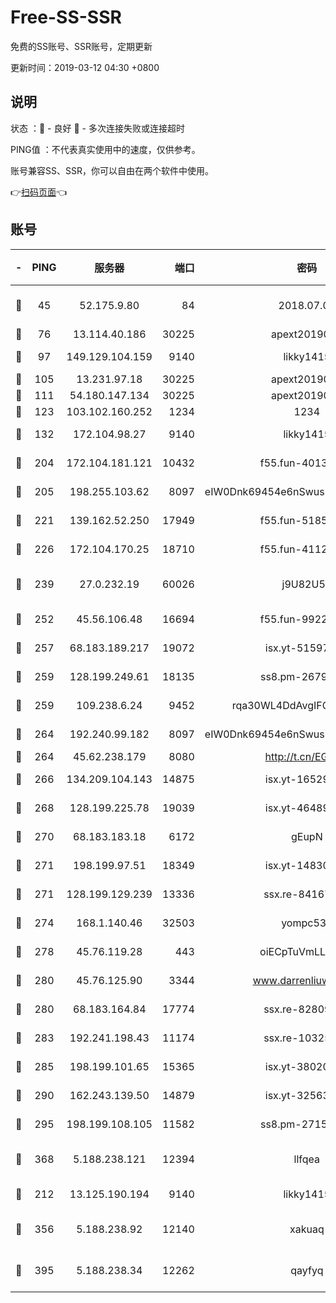 # Free-SS-SSR

免费的SS账号、SSR账号，定期更新

更新时间：2019-03-12 04:30 +0800

## 说明

状态     ：🙂 - 良好 🙁 - 多次连接失败或连接超时

PING值   ：不代表真实使用中的速度，仅供参考。

账号兼容SS、SSR，你可以自由在两个软件中使用。

👉[扫码页面](https://liesauer.github.io/Free-SS-SSR/)👈

## 账号

|-|PING|服务器|端口|密码|加密方式|区域|
|:----:|:----:|:-----:|-----:|:----:|:----:|:----:|
|🙂|45|52.175.9.80|84|2018.07.07|chacha20-ietf-poly1305|HK|
|🙂|76|13.114.40.186|30225|apext2019006|chacha20|JP|
|🙂|97|149.129.104.159|9140|likky1415|aes-256-cfb|HK|
|🙂|105|13.231.97.18|30225|apext2019006|chacha20|JP|
|🙂|111|54.180.147.134|30225|apext2019006|chacha20|KR|
|🙂|123|103.102.160.252|1234|1234|rc4-md5|JP|
|🙂|132|172.104.98.27|9140|likky1415|aes-256-cfb|JP|
|🙂|204|172.104.181.121|10432|f55.fun-40137909|aes-256-cfb|SG|
|🙂|205|198.255.103.62|8097|eIW0Dnk69454e6nSwuspv9DmS201tQ0D|aes-256-cfb|US|
|🙂|221|139.162.52.250|17949|f55.fun-51854536|aes-256-cfb|SG|
|🙂|226|172.104.170.25|18710|f55.fun-41127984|aes-256-cfb|SG|
|🙂|239|27.0.232.19|60026|j9U82U53|xchacha20-ietf-poly1305|HK|
|🙂|252|45.56.106.48|16694|f55.fun-99229922|aes-256-cfb|US|
|🙂|257|68.183.189.217|19072|isx.yt-51597603|aes-256-cfb|SG|
|🙂|259|128.199.249.61|18135|ss8.pm-26798832|aes-256-cfb|SG|
|🙂|259|109.238.6.24|9452|rqa30WL4DdAvgIFG6Fs3znzTa|aes-256-cfb|FR|
|🙂|264|192.240.99.182|8097|eIW0Dnk69454e6nSwuspv9DmS201tQ0D|aes-256-cfb|US|
|🙂|264|45.62.238.179|8080|http://t.cn/EGJIyrl|rc4-md5|CA|
|🙂|266|134.209.104.143|14875|isx.yt-16529863|aes-256-cfb|SG|
|🙂|268|128.199.225.78|19039|isx.yt-46489348|aes-256-cfb|SG|
|🙂|270|68.183.183.18|6172|gEupN|aes-256-cfb|SG|
|🙂|271|198.199.97.51|18349|isx.yt-14830718|aes-256-cfb|US|
|🙂|271|128.199.129.239|13336|ssx.re-84167135|aes-256-cfb|SG|
|🙂|274|168.1.140.46|32503|yompc535|aes-256-cfb|AU|
|🙂|278|45.76.119.28|443|oiECpTuVmLLxk4Ts|aes-256-cfb|AU|
|🙂|280|45.76.125.90|3344|www.darrenliuwei.com|aes-256-cfb|AU|
|🙂|280|68.183.164.84|17774|ssx.re-82809807|aes-256-cfb|US|
|🙂|283|192.241.198.43|11174|ssx.re-10325861|aes-256-cfb|US|
|🙂|285|198.199.101.65|15365|isx.yt-38020728|aes-256-cfb|US|
|🙂|290|162.243.139.50|14879|isx.yt-32563801|aes-256-cfb|US|
|🙂|295|198.199.108.105|11582|ss8.pm-27159085|aes-256-cfb|US|
|🙂|368|5.188.238.121|12394|llfqea|chacha20-ietf-poly1305|BR|
|🙂|212|13.125.190.194|9140|likky1415|aes-256-cfb|KR|
|🙂|356|5.188.238.92|12140|xakuaq|chacha20-ietf-poly1305|BR|
|🙁|395|5.188.238.34|12262|qayfyq|chacha20-ietf-poly1305|BR|
